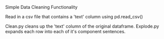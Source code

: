 Simple Data Cleaning Functionality

Read in a csv file that contains a 'text' column using pd.read_csv()

Clean.py cleans up the 'text' column of the original dataframe. 
Explode.py expands each row into each of it's component sentences.
